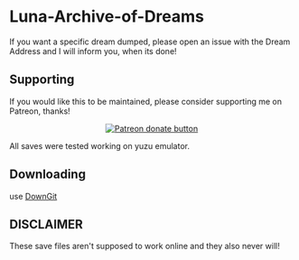 # Luna-Archive-of-Dreams

If you want a specific dream dumped, please open an issue with the Dream Address and I will inform you, when its done!

## Supporting

If you would like this to be maintained, please consider supporting me on Patreon, thanks!

<p align="center">
<a href="https://www.patreon.com/Ixarus"><img src="https://c5.patreon.com/external/logo/become_a_patron_button.png" alt="Patreon donate button" /> </a>
</p>

All saves were tested working on yuzu emulator.

## Downloading

use [DownGit](https://downgit.github.io/)

## DISCLAIMER
These save files aren't supposed to work online and they also never will!
